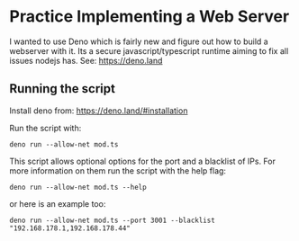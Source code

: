 # Practice Implementing a Web Server

I wanted to use Deno which is fairly new and figure out how to build a webserver with it. Its a secure javascript/typescript runtime aiming to fix all issues nodejs has. See: https://deno.land

## Running the script

Install deno from: https://deno.land/#installation 

Run the script with:

```
deno run --allow-net mod.ts
```

This script allows optional options for the port and a blacklist of IPs. For more information on them run the script with the help flag:

```
deno run --allow-net mod.ts --help
```

or here is an example too:

```
deno run --allow-net mod.ts --port 3001 --blacklist "192.168.178.1,192.168.178.44"
```